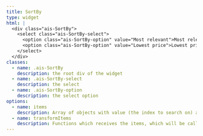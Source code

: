 ```yaml
---
title: SortBy
type: widget
html: |
  <div class="ais-SortBy">
    <select class="ais-SortBy-select">
      <option class="ais-SortBy-option" value="Most relevant">Most relevant</option>
      <option class="ais-SortBy-option" value="Lowest price">Lowest price</option>
    </select>
  </div>
classes:
  - name: .ais-SortBy
    description: the root div of the widget
  - name: .ais-SortBy-select
    description: the select
  - name: .ais-SortBy-option
    description: the select option
options:
  - name: items
    description: Array of objects with value (the index to search on) and a label
  - name: transformItems
    description: Functions which receives the items, which will be called before displaying them, useful for mapping over the items to transform them. Return a new array with the same shape as the original array.
---
```

